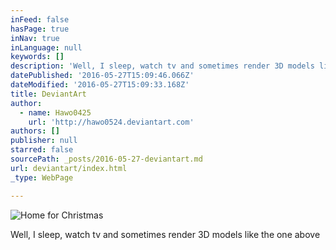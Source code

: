 ```yaml
---
inFeed: false
hasPage: true
inNav: true
inLanguage: null
keywords: []
description: 'Well, I sleep, watch tv and sometimes render 3D models like the one above'
datePublished: '2016-05-27T15:09:46.066Z'
dateModified: '2016-05-27T15:09:33.168Z'
title: DeviantArt
author:
  - name: Hawo0425
    url: 'http://hawo0524.deviantart.com'
authors: []
publisher: null
starred: false
sourcePath: _posts/2016-05-27-deviantart.md
url: deviantart/index.html
_type: WebPage

---
```

![Home for Christmas](https://the-grid-user-content.s3-us-west-2.amazonaws.com/4015758a-6cd3-40bf-8f6a-7fcacac437a9.jpg)

Well, I sleep, watch tv and sometimes render 3D models like the one above